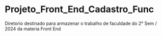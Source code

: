 # Projeto_Front_End_Cadastro_Func
 Diretorio destinado para armazenar o trabalho de faculdade do 2° Sem / 2024 da materia Front End
